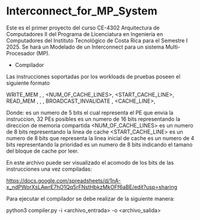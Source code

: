 # Interconnect_for_MP_System
Este es el primer proyecto del curso CE-4302 Arquitectura de Computadores II del Programa de Licenciatura en Ingeniería en Computadores del Instituto Tecnológico de Costa Rica para el Semestre I 2025. Se hará un Modelado de un Interconnect para un sistema Multi-Procesador (MP).

* Compilador

Las instrucciones soportadas por los workloads de pruebas poseen el siguiente formato

WRITE_MEM <SRC>, <ADDR>, <NUM_OF_CACHE_LINES>, <START_CACHE_LINE>, <QoS>
READ_MEM <SRC>, <ADDR>, <SIZE>, <QoS>
BROADCAST_INVALIDATE <SRC>, <CACHE_LINE>, <QoS>

Donde:
 <SRC> es un numero de 5 bits el cual representa el PE que envia la instruccion, 32 PEs posibles
 <ADDR> es un numero de 16 bits representando la direccion de memoria compartida
 <NUM_OF_CACHE_LINES> es un numero de 8 bits representando la linea de cache
 <START_CACHE_LINE> es un numero de 8 bits que representa la linea inicial de cache
 <QoS> es un numero de 4 bits representando la prioridad 
 <SIZE> es un numero de 8 bits indicando el tamano del bloque de cache por leer.

En este archivo puede ser visualizado el acomodo de los bits de las instrucciones una vez compiladas:
 
https://docs.google.com/spreadsheets/d/1nA-x_ndPWorXsLAwrE7hO1Qq5rFNstHbkzMkOFf6aBE/edit?usp=sharing

Para ejecutar el compilador se debe realizar de la siguiente manera:

python3 compiler.py -i <archivo_entrada> -o <archivo_salida>
